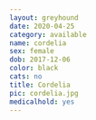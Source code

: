 ```yaml
---
layout: greyhound
date: 2020-04-25
category: available
name: cordelia
sex: female
dob: 2017-12-06
color: black
cats: no
title: Cordelia
pic: cordelia.jpg
medicalhold: yes
---
```


